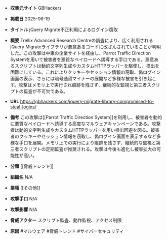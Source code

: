 - **収集元サイト**
GBHackers

- **掲載日**
2025-06-19

- **タイトル**
jQuery Migrate不正利用によるログイン窃取

- **概要**
Trellix Advanced Research Centreの調査により、広く利用されるjQuery Migrateライブラリが悪意あるコードに改ざんされていることが判明した。この攻撃は中東の企業サイトを経由し、Parrot Traffic Direction Systemを用いて被害者を悪質なペイロードへ誘導する手口である。悪意あるスクリプトは動的文字列生成やカスタムHTTPラッパーを駆使し、検出を困難にしている。これによりクッキーやセッション情報の窃取、偽ログイン画面の表示、さらには暗号通貨マイナーの展開など多様な被害を引き起こす。攻撃はメモリ上で実行され痕跡を残さず、継続的な監視と第三者スクリプトの監査が不可欠である。

- **URL**
https://gbhackers.com/jquery-migrate-library-compromised-to-steal-logins/

- **備考**
この攻撃は[[Parrot Traffic Direction System]]を利用し、被害者を動的に悪質なペイロードへ誘導する高度なマルウェアキャンペーンである。攻撃者は動的文字列生成やカスタムHTTPラッパーを用い検出回避を図る。被害者のクッキーやセッション情報を窃取し、偽ログイン画面を表示するなど多様な手口を展開。メモリ上での実行により痕跡を残さず、継続的な監視と第三者スクリプトの定期監査が推奨される。攻撃は今後も進化し被害拡大の可能性が高い。

- **分類**
[[脅威トレンド]]

- **組織名**
N/A

- **業種**
[[その他]]

- **攻撃手口**
N/A

- **攻撃影響**
N/A

- **脅威アクター**
スクリプト監査、動作監視、アクセス制限

- **原因**
#マルウェア #脅威トレンド #サイバーセキュリティ

